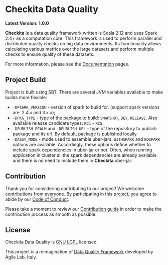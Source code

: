 # Checkita Data Quality

**Latest Version: 1.0.0**

**Checkita** is a data quality framework written is Scala 2.12 and uses Spark 2.4+ as a computation core.
This framework is used to perform parallel and distributed quality checks on big data environments.
Its functionality allows calculating various metrics over the large datasets and perform multiple checks to ensure quality of these datasets.

For more information, please see the [Documentation](./docs/en/index.md) pages.

## Project Build

Project is built using SBT. There are several JVM variables available to make builds more flexible:
* `-DPSARK_VERSION` - version of spark to build for. (support spark versions are: 2.4.x and 3.x.x);
* `-DPKG_TYPE` - type of the package to build: `SNAPSHOT`, `DEV`, `RELEASE`.
  Also available release candidate types: `RC1` - `RC5`.
* `-DPUBLISH_REALM` and `-DPUBLISH_URL` - type of the repository to publish package and its url.
  By default, package is published locally.
* `-DASSY_MODE` - mode used to assemble uber-jars. `WITHSPARK` and `NOSPARK` options are available.
  Accordingly, these options define whether to include spark dependencies in uber-jar or not.
  Often, when running application in cluster all the spark dependencies are already available and there
  is no need to include them in **Checkita** uber-jar.

## Contribution

Thank you for considering contributing to our project! We welcome contributions from everyone. By participating in 
this project, you agree to abide by our [Code of Conduct](docs/code-of-conduct.md).

Please take a moment to review our [Contribution guide](docs/contribution.md) in order to make the contribution process as smooth as possible.

## License

Checkita Data Quality is [GNU LGPL](LICENSE.txt) licensed.

This project is a reimagination of [Data Quality Framework](https://github.com/agile-lab-dev/DataQuality) developed by Agile Lab, Italy.